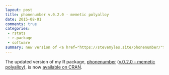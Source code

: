 ```yaml
---
layout: post
title: phonenumber v.0.2.0 - memetic polyalloy
date: 2015-08-01
comments: true
categories:
 - rstats
 - r-package
 - software
summary: new version of <a href="https://stevemyles.site/phonenumber/">phonenumber</a> R package
---
```


The updated version of my R package,&nbsp;[phonenumber](https://stevemyles.site/phonenumber/)&nbsp;([v.0.2.0 - memetic polyalloy](https://github.com/scumdogsteev/phonenumber/releases/tag/v0.2.0)),&nbsp;is now [available on CRAN](https://CRAN.R-project.org/package=phonenumber).